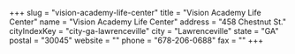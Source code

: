 +++
slug = "vision-academy-life-center"
title = "Vision Academy Life Center"
name = "Vision Academy Life Center"
address = "458 Chestnut St."
cityIndexKey = "city-ga-lawrenceville"
city = "Lawrenceville"
state = "GA"
postal = "30045"
website = ""
phone = "678-206-0688"
fax = ""
+++

